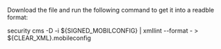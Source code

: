 Download the file and run the following command to get it into a readble format:

security cms -D -i ${SIGNED_MOBILCONFIG} | xmllint --format - > ${CLEAR_XML}.mobileconfig
